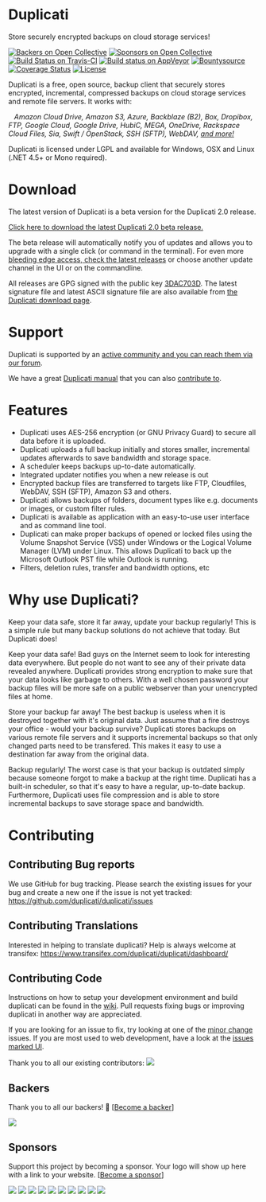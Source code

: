# Duplicati
Store securely encrypted backups on cloud storage services!

<!---
These are currently not working ...
[![Issue Stats](http://www.issuestats.com/github/duplicati/duplicati/badge/pr)](http://www.issuestats.com/github/duplicati/duplicati/)
[![Issue Stats](http://www.issuestats.com/github/duplicati/duplicati/badge/issue)](http://www.issuestats.com/github/duplicati/duplicati/)
-->

<!--
Removed Gitter
[![Join the chat at https://gitter.im/duplicati/Lobby](https://badges.gitter.im/duplicati/Lobby.svg)](https://gitter.im/duplicati/Lobby?utm_source=badge&utm_medium=badge&utm_campaign=pr-badge&utm_content=badge)
-->

[![Backers on Open Collective](https://opencollective.com/duplicati/backers/badge.svg)](#backers) [![Sponsors on Open Collective](https://opencollective.com/duplicati/sponsors/badge.svg)](#sponsors) [![Build Status on Travis-CI](https://travis-ci.org/duplicati/duplicati.svg?branch=master)](https://travis-ci.org/duplicati/duplicati)
[![Build status on AppVeyor](https://ci.appveyor.com/api/projects/status/h8s5nau9mn311hq0/branch/master?svg=true)](https://ci.appveyor.com/project/kenkendk/duplicati/branch/master)
[![Bountysource](https://www.bountysource.com/badge/tracker?tracker_id=4870652)](https://www.bountysource.com/teams/duplicati?tracker_ids=4870652&utm_medium=shield&utm_campaign=TRACKER_BADGE)
[![Coverage Status](https://coveralls.io/repos/github/duplicati/duplicati/badge.svg?branch=HEAD)](https://coveralls.io/github/duplicati/duplicati?branch=HEAD)
[![License](https://img.shields.io/github/license/duplicati/duplicati.svg)](https://github.com/duplicati/duplicati/blob/master/LICENSE.txt)


Duplicati is a free, open source, backup client that securely stores encrypted, incremental, compressed backups on cloud storage services and remote file servers. It works with:

&nbsp;&nbsp; *Amazon Cloud Drive, Amazon S3, Azure, Backblaze (B2), Box, Dropibox, FTP, Google Cloud, Google Drive, HubiC, MEGA, OneDrive, Rackspace Cloud Files, Sia, Swift / OpenStack, SSH (SFTP), WebDAV, [and more!](https://duplicati.readthedocs.io/en/latest/01-introduction/#supported-backends)*

Duplicati is licensed under LGPL and available for Windows, OSX and Linux (.NET 4.5+ or Mono required). 

Download
========

The latest version of Duplicati is a beta version for the Duplicati 2.0 release. 

[Click here to download the latest Duplicati 2.0 beta release.](http://www.duplicati.com/download)

The beta release will automatically notify you of updates and allows you to upgrade with a single click (or command in the terminal).
For even more [bleeding edge access, check the latest releases](https://github.com/duplicati/duplicati/releases) or choose another update channel in the UI or on the commandline.

All releases are GPG signed with the public key [3DAC703D](https://pgp.mit.edu/pks/lookup?op=get&search=0xC20E90473DAC703D). The latest signature file and latest ASCII signature file are also available from [the Duplicati download page](https://github.com/duplicati/duplicati/releases).

Support
=======

Duplicati is supported by an [active community and you can reach them via our forum](https://forum.duplicati.com).

We have a great [Duplicati manual](https://docs.duplicati.com) that you can also [contribute to](https://github.com/kees-z/DuplicatiDocs).

Features
========

  * Duplicati uses AES-256 encryption (or GNU Privacy Guard) to secure all data before it is uploaded.
  * Duplicati uploads a full backup initially and stores smaller, incremental updates afterwards to save bandwidth and storage space.
  * A scheduler keeps backups up-to-date automatically.
  * Integrated updater notifies you when a new release is out
  * Encrypted backup files are transferred to targets like FTP, Cloudfiles, WebDAV, SSH (SFTP), Amazon S3 and others.
  * Duplicati allows backups of folders, document types like e.g. documents or images, or custom filter rules. 
  * Duplicati is available as application with an easy-to-use user interface and as command line tool.
  * Duplicati can make proper backups of opened or locked files using the Volume Snapshot Service (VSS) under Windows or the Logical Volume Manager (LVM) under Linux. This allows Duplicati to back up the Microsoft Outlook PST file while Outlook is running.
  * Filters, deletion rules, transfer and bandwidth options, etc

Why use Duplicati?
==================

Keep your data safe, store it far away, update your backup regularly! 
This is a simple rule but many backup solutions do not achieve that today. 
But Duplicati does!

Keep your data safe! Bad guys on the Internet seem to look for interesting data everywhere. But people do not want to see any of their private data revealed anywhere. Duplicati provides strong encryption to make sure that your data looks like garbage to others. With a well chosen password your backup files will be more safe on a public webserver than your unencrypted files at home.

Store your backup far away! The best backup is useless when it is destroyed together with it's original data. Just assume that a fire destroys your office - would your backup survive? Duplicati stores backups on various remote file servers and it supports incremental backups so that only changed parts need to be transfered. This makes it easy to use a destination far away from the original data.

Backup regularly! The worst case is that your backup is outdated simply because someone forgot to make a backup at the right time. Duplicati has a built-in scheduler, so that it's easy to have a regular, up-to-date backup. Furthermore, Duplicati uses file compression and is able to store incremental backups to save storage space and bandwidth.

Contributing
==================

## Contributing Bug reports
We use GitHub for bug tracking. Please search the existing issues for your bug and create a new one if the issue is not yet tracked:
https://github.com/duplicati/duplicati/issues

## Contributing Translations
Interested in helping to translate duplicati? Help is always welcome at transifex:
https://www.transifex.com/duplicati/duplicati/dashboard/

## Contributing Code
Instructions on how to setup your development environment and build duplicati can be found in the [wiki](https://github.com/duplicati/duplicati/wiki/How-to-build-from-source). Pull requests fixing bugs or improving duplicati in another way are appreciated.

If you are looking for an issue to fix, try looking at one of the [minor change](https://github.com/duplicati/duplicati/issues?q=is%3Aissue+is%3Aopen+label%3A%22minor+change%22) issues. If you are most used to web development, have a look at the [issues marked UI](https://github.com/duplicati/duplicati/issues?q=is%3Aissue+is%3Aopen+label%3A%22UI%22).


Thank you to all our existing contributors:
<a href="https://github.com/duplicati/duplicati/graphs/contributors"><img src="https://opencollective.com/duplicati/contributors.svg?width=890" /></a>


## Backers

Thank you to all our backers! 🙏 [[Become a backer](https://opencollective.com/duplicati#backer)]

<a href="https://opencollective.com/duplicati#backers" target="_blank"><img src="https://opencollective.com/duplicati/backers.svg?width=890"></a>


## Sponsors

Support this project by becoming a sponsor. Your logo will show up here with a link to your website. [[Become a sponsor](https://opencollective.com/duplicati#sponsor)]

<a href="https://opencollective.com/duplicati/sponsor/0/website" target="_blank"><img src="https://opencollective.com/duplicati/sponsor/0/avatar.svg"></a>
<a href="https://opencollective.com/duplicati/sponsor/1/website" target="_blank"><img src="https://opencollective.com/duplicati/sponsor/1/avatar.svg"></a>
<a href="https://opencollective.com/duplicati/sponsor/2/website" target="_blank"><img src="https://opencollective.com/duplicati/sponsor/2/avatar.svg"></a>
<a href="https://opencollective.com/duplicati/sponsor/3/website" target="_blank"><img src="https://opencollective.com/duplicati/sponsor/3/avatar.svg"></a>
<a href="https://opencollective.com/duplicati/sponsor/4/website" target="_blank"><img src="https://opencollective.com/duplicati/sponsor/4/avatar.svg"></a>
<a href="https://opencollective.com/duplicati/sponsor/5/website" target="_blank"><img src="https://opencollective.com/duplicati/sponsor/5/avatar.svg"></a>
<a href="https://opencollective.com/duplicati/sponsor/6/website" target="_blank"><img src="https://opencollective.com/duplicati/sponsor/6/avatar.svg"></a>
<a href="https://opencollective.com/duplicati/sponsor/7/website" target="_blank"><img src="https://opencollective.com/duplicati/sponsor/7/avatar.svg"></a>
<a href="https://opencollective.com/duplicati/sponsor/8/website" target="_blank"><img src="https://opencollective.com/duplicati/sponsor/8/avatar.svg"></a>
<a href="https://opencollective.com/duplicati/sponsor/9/website" target="_blank"><img src="https://opencollective.com/duplicati/sponsor/9/avatar.svg"></a>


